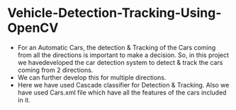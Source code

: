 # Vehicle-Detection-Tracking-Using-OpenCV
- For an Automatic Cars, the detection & Tracking of the Cars coming from all the directions is important to make a decision. So, in this project we havedeveloped the car detection system to detect & track the cars coming from 2 directions.
- We can further develop this for multiple directions.
- Here we have used Cascade classifier for Detection & Tracking. Also we have used Cars.xml file which have all the features of the cars included in it.
